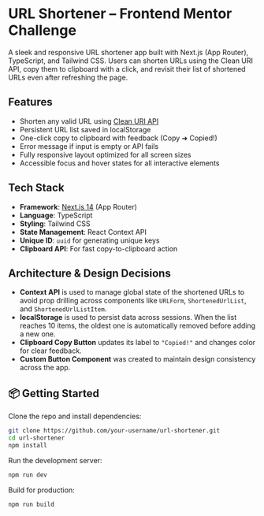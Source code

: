 # URL Shortener – Frontend Mentor Challenge

A sleek and responsive URL shortener app built with Next.js (App Router), TypeScript, and Tailwind CSS. Users can shorten URLs using the Clean URI API, copy them to clipboard with a click, and revisit their list of shortened URLs even after refreshing the page.

## Features

- Shorten any valid URL using [Clean URI API](https://cleanuri.com/docs)
- Persistent URL list saved in localStorage
- One-click copy to clipboard with feedback (Copy ➜ Copied!)
- Error message if input is empty or API fails
- Fully responsive layout optimized for all screen sizes
- Accessible focus and hover states for all interactive elements

## Tech Stack

- **Framework**: [Next.js 14](https://nextjs.org/) (App Router)
- **Language**: TypeScript
- **Styling**: Tailwind CSS
- **State Management**: React Context API
- **Unique ID**: `uuid` for generating unique keys
- **Clipboard API**: For fast copy-to-clipboard action

## Architecture & Design Decisions

- **Context API** is used to manage global state of the shortened URLs to avoid prop drilling across components like `URLForm`, `ShortenedUrlList`, and `ShortenedUrlListItem`.
- **localStorage** is used to persist data across sessions. When the list reaches 10 items, the oldest one is automatically removed before adding a new one.
- **Clipboard Copy Button** updates its label to `"Copied!"` and changes color for clear feedback.
- **Custom Button Component** was created to maintain design consistency across the app.

## 📦 Getting Started

Clone the repo and install dependencies:

```bash
git clone https://github.com/your-username/url-shortener.git
cd url-shortener
npm install
```

Run the development server:

```bash
npm run dev
```

Build for production:

```bash
npm run build
```
